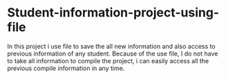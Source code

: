 # Student-information-project-using-file

In this project i use file to save the all new information and also access to previous information of any student. Because of the use file, I do not have to take all information to compile the project, i can easily access all the previous compile information in any time.
